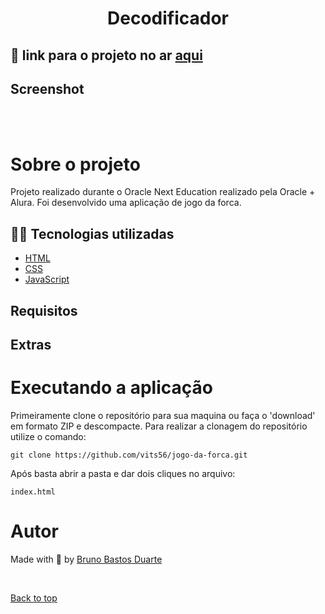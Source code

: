 <div align="center">

# Decodificador

</div>

## 🚀 link para o projeto no ar [aqui](https://vits56.github.io/jogo-da-forca/)


## Screenshot

<div align="center" id="top"> 
  <img src="./images/tela01.png" alt="" />
  <img src="./images/tela02.png" alt="" />
  <img src="./images/tela03.png" alt="" />
  <img src="./images/tela04.png" alt="" />
</div>
<br/>


# Sobre o projeto

Projeto realizado durante o Oracle Next Education realizado pela Oracle + Alura. Foi desenvolvido uma aplicação de jogo da forca.


## 🧑‍💻 Tecnologias utilizadas

- [HTML](https://developer.mozilla.org/pt-BR/docs/Web/HTML)
- [CSS](https://developer.mozilla.org/pt-BR/docs/Web/CSS)
- [JavaScript](https://developer.mozilla.org/pt-BR/docs/Web/JavaScript)


## Requisitos




## Extras




# Executando a aplicação

Primeiramente clone o repositório para sua maquina ou faça o 'download' em formato ZIP e descompacte. Para realizar a clonagem do repositório utilize o comando:

    git clone https://github.com/vits56/jogo-da-forca.git

Após basta abrir a pasta e dar dois cliques no arquivo:

    index.html


# Autor

Made with 💜 by <a href="https://github.com/vits56" target="_blank">Bruno Bastos Duarte</a>

&#xa0;

<a href="#top">Back to top</a>